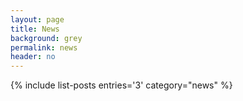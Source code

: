 ```yaml
---
layout: page
title: News
background: grey
permalink: news
header: no
---
```

{% include list-posts entries='3' category="news" %}
